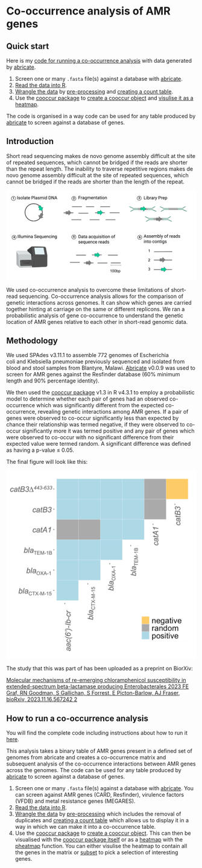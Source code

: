 # Co-occurrence analysis of AMR genes

## Quick start

Here is my [code for running a co-occurrence analysis](https://another-goodman.github.io/co-occurrence-analysis/Co-occurrence-analysis-of-AMR-genes.html) with data generated by [abricate](https://github.com/tseemann/abricate). 

1. Screen one or many `.fasta` file(s) against a database with [abricate](https://github.com/tseemann/abricate).
2. [Read the data into R](https://another-goodman.github.io/co-occurrence-analysis/Co-occurrence-analysis-of-AMR-genes.html#reading-in-data).
3. [Wrangle the data](https://another-goodman.github.io/co-occurrence-analysis/Co-occurrence-analysis-of-AMR-genes.html#wrangling-the-abricate-table) by [pre-processing](https://another-goodman.github.io/co-occurrence-analysis/Co-occurrence-analysis-of-AMR-genes.html#pre-processing-the-dataset) and [creating a count table](https://another-goodman.github.io/co-occurrence-analysis/Co-occurrence-analysis-of-AMR-genes.html#creating-a-count-table).
4. Use the [cooccur package](https://griffithdan.github.io/pages/code_and_data/cooccur.html) to [create a cooccur object](https://another-goodman.github.io/co-occurrence-analysis/Co-occurrence-analysis-of-AMR-genes.html#creating-a-cooccur-object) and [visulise it as a heatmap](https://another-goodman.github.io/co-occurrence-analysis/Co-occurrence-analysis-of-AMR-genes.html#plotting-cooccurence-using-pheatmap).

The code is organised in a way code can be used for any table produced by [abricate](https://github.com/tseemann/abricate) to screen against a database of genes. 

## Introduction 

Short read sequencing makes de novo genome assembly difficult at the site of repeated sequences, which cannot be bridged if the reads are shorter than the repeat length. The inability to traverse repetitive regions makes de novo genome assembly difficult at the site of repeated sequences, which cannot be bridged if the reads are shorter than the length of the repeat. 

![Example Plot](figures/the-short-read-sequencing-workflow.png)

We used co-occurrence analysis to overcome these limitations of short-read sequencing. Co-occurrence analysis allows for the comparison of genetic interactions across genomes. It can show which genes are carried together hinting at carriage on the same or different replicons. We ran a probabilistic analysis of gene co-occurrence to understand the genetic location of AMR genes relative to each other in short-read genomic data. 

## Methodology

We used SPAdes v3.11.1 to assemble 772 genomes of Escherichia coli and Klebsiella pneumoniae previously sequenced and isolated from blood and stool samples from Blantyre, Malawi. [Abricate](https://github.com/tseemann/abricate) v0.0.9 was used to screen for AMR genes against the Resfinder database (60% minimum length and 90% percentage identity).

We then used the [cooccur package](https://griffithdan.github.io/pages/code_and_data/cooccur.html) v1.3 in R v4.3.1 to employ a probabilistic model to determine whether each pair of genes had an observed co-occurrence which was significantly different from the expected co-occurrence, revealing genetic interactions among AMR genes. If a pair of genes were observed to co-occur significantly less than expected by chance their relationship was termed negative, if they were observed to co-occur significantly more it was termed positive and any pair of genes which were observed to co-occur with no significant difference from their expected value were termed random. A significant difference was defined as having a p-value ≤ 0.05. 

The final figure will look like this:

![Example Plot](figures/co-occurrence-probablisitic-heatmap-displaying-relationships-between-select-AMR-genes.png)

The study that this was part of has been uploaded as a preprint on BiorXiv:

[Molecular mechanisms of re-emerging chloramphenicol susceptibility in extended-spectrum beta-lactamase producing Enterobacterales 
2023
FE Graf, RN Goodman, S Gallichan, S Forrest, E Picton-Barlow, AJ Fraser, 
bioRxiv, 2023.11.16.567242 2](https://doi.org/10.1101/2023.11.16.567242)

## How to run a co-occurrence analysis

You will find the complete code including instructions about how to run it [here](https://another-goodman.github.io/co-occurrence-analysis/Co-occurrence-analysis-of-AMR-genes.html).

This analysis takes a binary table of AMR genes present in a defined set of genomes from abricate and creates a co-occurrence matrix and subsequent analysis of the co-occurrence interactions between AMR genes across the genomes. The code can be used for any table produced by [abricate](https://github.com/tseemann/abricate) to screen against a database of genes. 

1. Screen one or many `.fasta` file(s) against a database with [abricate](https://github.com/tseemann/abricate). You can screen against AMR genes (CARD, Resfinder), virulence factors (VFDB) and metal resistance genes (MEGARES).
3. [Read the data into R](https://another-goodman.github.io/co-occurrence-analysis/Co-occurrence-analysis-of-AMR-genes.html#reading-in-data).
4. [Wrangle the data](https://another-goodman.github.io/co-occurrence-analysis/Co-occurrence-analysis-of-AMR-genes.html#wrangling-the-abricate-table) by [pre-processing](https://another-goodman.github.io/co-occurrence-analysis/Co-occurrence-analysis-of-AMR-genes.html#pre-processing-the-dataset) which includes the removal of duplicates and [creating a count table](https://another-goodman.github.io/co-occurrence-analysis/Co-occurrence-analysis-of-AMR-genes.html#creating-a-count-table) which allows us to display it in a way in which we can make it into a co-occurrence table.
5. Use the [cooccur package](https://griffithdan.github.io/pages/code_and_data/cooccur.html) to [create a cooccur object](https://another-goodman.github.io/co-occurrence-analysis/Co-occurrence-analysis-of-AMR-genes.html#creating-a-cooccur-object). This can then be visualised with the [cooccur package itself](https://another-goodman.github.io/co-occurrence-analysis/Co-occurrence-analysis-of-AMR-genes.html#plotting-cooccurence-using-cooccur-function) or as a [heatmap](https://another-goodman.github.io/co-occurrence-analysis/Co-occurrence-analysis-of-AMR-genes.html#plotting-cooccurence-using-pheatmap) with the [pheatmap](https://www.rdocumentation.org/packages/pheatmap/versions/1.0.12/topics/pheatmap) function. You can either visulise the heatmap to contain all the genes in the matrix or [subset](subsetting-from-probability-table-table) to pick a selection of interesting genes.  
